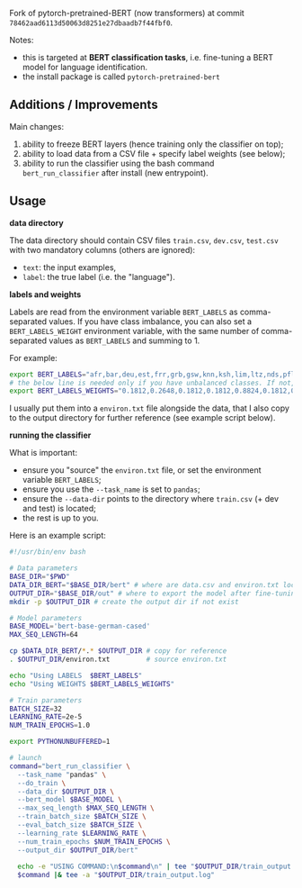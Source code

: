 Fork of pytorch-pretrained-BERT (now transformers) at commit `78462aad6113d50063d8251e27dbaadb7f44fbf0`.

Notes: 

* this is targeted at **BERT classification tasks**, i.e. fine-tuning a BERT model for language identification. 
* the install package is called `pytorch-pretrained-bert`

## Additions / Improvements

Main changes:

1. ability to freeze BERT layers (hence training only the classifier on top);
2. ability to load data from a CSV file + specify label weights (see below);
3. ability to run the classifier using the bash command `bert_run_classifier` after install (new entrypoint).


## Usage

**data directory**

The data directory should contain CSV files `train.csv`, `dev.csv`, `test.csv` with two mandatory columns (others are ignored): 
* `text`: the input examples,
* `label`: the true label (i.e. the "language").


**labels and weights**

Labels are read from the environment variable `BERT_LABELS` as comma-separated values. 
If you have class imbalance, you can also set a `BERT_LABELS_WEIGHT` environment variable, with the same number of 
comma-separated values as `BERT_LABELS` and summing to 1.

For example:
```bash
export BERT_LABELS="afr,bar,deu,est,frr,grb,gsw,knn,ksh,lim,ltz,nds,pfl,som,swa-swh,zea-vls-nld"
# the below line is needed only if you have unbalanced classes. If not, comment it !
export BERT_LABELS_WEIGHTS="0.1812,0.2648,0.1812,0.1812,0.8824,0.1812,0.1812,1.0,0.8208,0.1812,0.1812,0.1812,0.8334,0.1812,0.2222,0.1812"
```

I usually put them into a `environ.txt` file alongside the data, that I also copy to the output directory for further reference
(see example script below).

**running the classifier**

What is important:

* ensure you "source" the `environ.txt` file, or set the environment variable `BERT_LABELS`;
* ensure you use the `--task_name` is set to `pandas`;
* ensure the `--data-dir` points to the directory where `train.csv` (+ dev and test) is located;
* the rest is up to you.

Here is an example script:

```bash
#!/usr/bin/env bash

# Data parameters
BASE_DIR="$PWD"
DATA_DIR_BERT="$BASE_DIR/bert" # where are data.csv and environ.txt located
OUTPUT_DIR="$BASE_DIR/out" # where to export the model after fine-tuning
mkdir -p $OUTPUT_DIR # create the output dir if not exist

# Model parameters
BASE_MODEL='bert-base-german-cased'
MAX_SEQ_LENGTH=64

cp $DATA_DIR_BERT/*.* $OUTPUT_DIR # copy for reference
. $OUTPUT_DIR/environ.txt         # source environ.txt

echo "Using LABELS  $BERT_LABELS"
echo "Using WEIGHTS $BERT_LABELS_WEIGHTS"

# Train parameters
BATCH_SIZE=32
LEARNING_RATE=2e-5
NUM_TRAIN_EPOCHS=1.0

export PYTHONUNBUFFERED=1

# launch
command="bert_run_classifier \
  --task_name "pandas" \
  --do_train \
  --data_dir $OUTPUT_DIR \
  --bert_model $BASE_MODEL \
  --max_seq_length $MAX_SEQ_LENGTH \
  --train_batch_size $BATCH_SIZE \
  --eval_batch_size $BATCH_SIZE \
  --learning_rate $LEARNING_RATE \
  --num_train_epochs $NUM_TRAIN_EPOCHS \
  --output_dir $OUTPUT_DIR/bert"
  
  echo -e "USING COMMAND:\n$command\n" | tee "$OUTPUT_DIR/train_output.log"
  $command |& tee -a "$OUTPUT_DIR/train_output.log"
```